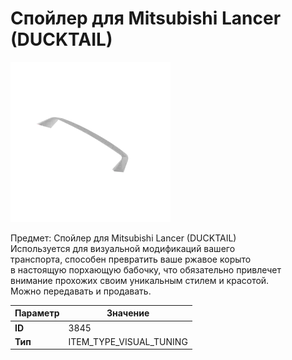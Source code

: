 # Спойлер для Mitsubishi Lancer (DUCKTAIL)

![Item Image](../img/3845.webp?raw=true)

Предмет: Спойлер для Mitsubishi Lancer (DUCKTAIL)<br>Используется для визуальной модификаций вашего<br>транспорта, способен превратить ваше ржавое корыто<br>в настоящую порхающую бабочку, что обязательно привлечет<br>внимание прохожих своим уникальным стилем и красотой.<br>Можно передавать и продавать.


| Параметр | Значение |
|----------|----------|
| **ID** | 3845 |
| **Тип** | ITEM_TYPE_VISUAL_TUNING |

